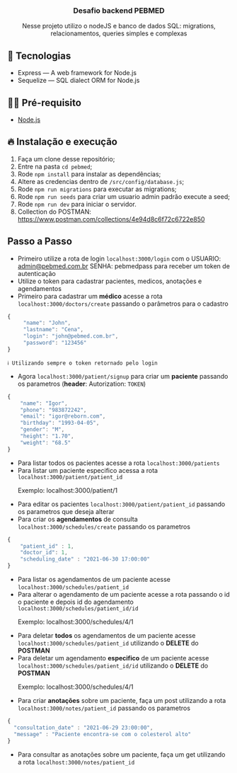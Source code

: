 <h3 align="center">
  Desafio backend PEBMED
</h3>
<p align="center">Nesse projeto utilizo o nodeJS e banco de dados SQL: migrations, relacionamentos, queries simples e complexas</p>

## 🚀 Tecnologias

- Express — A web framework for Node.js
- Sequelize — SQL dialect ORM for Node.js

## ✋🏻 Pré-requisito

- [Node.js](https://nodejs.org/en/)

## 🔥 Instalação e execução

1. Faça um clone desse repositório;
2. Entre na pasta `cd pebmed`;
3. Rode `npm install` para instalar as dependências;
4. Altere as credencias dentro de `/src/config/database.js`;
5. Rode `npm run migrations` para executar as migrations;
6. Rode `npm run seeds` para criar um usuario admin padrão execute a seed;
7. Rode `npm run dev` para iniciar o servidor.
8. Collection do POSTMAN: https://www.postman.com/collections/4e94d8c6f72c6722e850


## Passo a Passo

 - Primeiro utilize a rota de login `localhost:3000/login` com o USUARIO: admin@pebmed.com.br  SENHA: pebmedpass para receber um token de autenticação
 - Utilize o token para cadastrar pacientes, medicos, anotações e agendamentos
 - Primeiro para cadastrar um <b>médico</b> acesse a rota `localhost:3000/doctors/create` passando o parâmetros para o cadastro
 ```javascript
 {
      "name": "John",
      "lastname": "Cena",
      "login": "john@pebmed.com.br",
      "password": "123456"
 }
 ```
    ℹ️ Utilizando sempre o token retornado pelo login

 - Agora `localhost:3000/patient/signup` para criar um <b>paciente</b> passando os parametros (<b>header</b>: Autorization: `TOKEN`)
```javascript
{
    "name": "Igor",
    "phone": "983872242",
    "email": "igor@reborn.com",
    "birthday": "1993-04-05",
    "gender": "M",
    "height": "1.70",
    "weight": "68.5"
}
```
 - Para listar todos os pacientes acesse a rota `localhost:3000/patients`
 - Para listar um paciente especifico acessa a rota `localhost:3000/patient/patient_id`
    <p>Exemplo: localhost:3000/patient/1</p>
 - Para editar os pacientes `localhost:3000/patient/patient_id` passando os parametros que deseja alterar
 - Para criar os <b>agendamentos</b> de consulta `localhost:3000/schedules/create` passando os parametros
```javascript
{
    "patient_id" : 1,
    "doctor_id": 1,
    "scheduling_date" : "2021-06-30 17:00:00"
}
```
 - Para listar os agendamentos de um paciente acesse `localhost:3000/schedules/patient_id`
 - Para alterar o agendamento de um paciente acesse a rota passando o id o paciente e depois id do agendamento `localhost:3000/schedules/patient_id/id`
    <p>Exemplo: localhost:3000/schedules/4/1</p>
 - Para deletar <b>todos</b> os agendamentos de um paciente acesse `localhost:3000/schedules/patient_id` utilizando o <b>DELETE</b> do <b>POSTMAN</b>
 - Para deletar um agendamento <b>especifico</b> de um paciente acesse `localhost:3000/schedules/patient_id/id` utilizando o <b>DELETE</b> do <b>POSTMAN</b>
    <p>Exemplo: localhost:3000/schedules/4/1</p>
 - Para criar <b>anotações</b> sobre um paciente, faça um post utilizando a rota `localhost:3000/notes/patient_id` passando os parametros
  ```javascript
  {
    "consultation_date" : "2021-06-29 23:00:00",
    "message" : "Paciente encontra-se com o colesterol alto"
  }
  ```
 - Para consultar as anotações sobre um paciente, faça um get utilizando a rota `localhost:3000/notes/patient_id`
